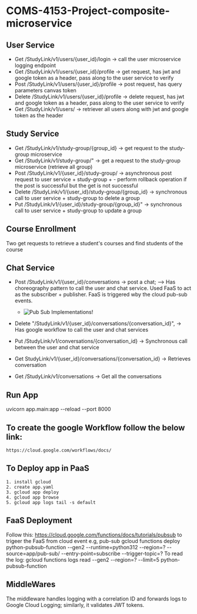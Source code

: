 # COMS-4153-Project-composite-microservice
## User Service
- Get /StudyLink/v1/users/{user_id}/login  → call the user microservice logging endpoint
- Get  /StudyLink/v1/users/{user_id}/profile → get request, has jwt and google token as a header, pass along to the user service to verify
- Post /StudyLink/v1/users/{user_id}/profile → post request, has query parameters canvas token
- Delete /StudyLink/v1/users/{user_id}/profile → delete request, has  jwt and google token as a header, pass along to the user service to verify
- Get /StudyLink/v1/users/ → retriever all users along with jwt and google token as the header

## Study Service
- Get /StudyLink/v1/study-group/{group_id}  → get request to the study-group microservice
- Get /StudyLink/v1/study-group/" → get a request to the study-group microservice (retrieve all group)
- Post /StudyLink/v1/{user_id}/study-group/ → asynchronous post request to user service + study-group + - perform rollback operation if the post is successful but the get is not successful
- Delete /StudyLink/v1/{user_id}/study-group/{group_id} → synchronous call to user service + study-group to delete a group
- Put /StudyLink/v1/{user_id}/study-group/{group_id}" → synchronous call to user service + study-group to update a group

## Course Enrollment
Two get requests to retrieve a student's courses and find students of the course

## Chat Service
- Post /StudyLink/v1/{user_id}/conversations → post a chat; --> Has choreography pattern to call the user and chat service. Used FaaS to act as the subscriber + publisher. FaaS is triggered wby the cloud pub-sub events.
    - ![Pub Sub Implementations!](/imgaes/pub-sub.png)

- Delete "/StudyLink/v1/{user_id}/conversations/{conversation_id}", → Has google workflow to call the user and chat services
- Put /StudyLink/v1/conversations/{conversation_id} → Synchronous call between the user and chat service
- Get StudyLink/v1/{user_id}/conversations/{conversation_id} → Retrieves conversation
- Get /StudyLink/v1/conversations → Get all the conversations

## Run App
uvicorn app.main:app --reload --port 8000
## To create the google Workflow follow the below link:
    https://cloud.google.com/workflows/docs/
## To Deploy app in PaaS
    1. install gcloud
    2. create app.yaml 
    3. gcloud app deploy
    4. gcloud app browse
    5. gcloud app logs tail -s default  

## FaaS Deployment
Follow this: https://cloud.google.com/functions/docs/tutorials/pubsub to trigeer the FaaS from cloud event e.g, pub-sub
 gcloud functions deploy python-pubsub-function --gen2 --runtime=python312 --region=? --source=app/pub-sub/ --entry-point=subscribe --trigger-topic=?
 To read the log: gcloud functions logs read  --gen2 --region=? --limit=5 python-pubsub-function

## MiddleWares
The middleware handles logging with a correlation ID and forwards logs to Google Cloud Logging; similarly, it validates JWT tokens.
